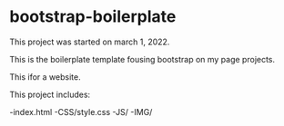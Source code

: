 # bootstrap-boilerplate

This project was started on march 1, 2022.

This is the boilerplate template fousing bootstrap on my page projects.

This ifor a website.

This project includes: 

-index.html
-CSS/style.css
-JS/
-IMG/
